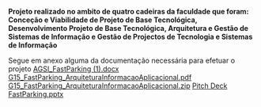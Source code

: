 **Projeto realizado no ambito de quatro cadeiras da faculdade que foram: Conceção e Viabilidade de Projeto de Base Tecnológica, Desenvolvimento Projeto de Base Tecnológica, Arquitetura e Gestão de Sistemas de Informação e Gestão de Projectos de Tecnologia e Sistemas de Informação**

Segue em anexo alguma da documentação necessária para efetuar o projeto
[AGSI_FastParking (1).docx](https://github.com/user-attachments/files/16700606/AGSI_FastParking.1.docx)
[G15_FastParking_ArquiteturaInformacaoAplicacional.pdf](https://github.com/user-attachments/files/16700602/G15_FastParking_ArquiteturaInformacaoAplicacional.pdf)
[G15_FastParking_ArquiteturaInformacaoAplicacional.zip](https://github.com/user-attachments/files/16700609/G15_FastParking_ArquiteturaInformacaoAplicacional.zip)
[Pitch Deck FastParking.pptx](https://github.com/user-attachments/files/16700610/Pitch.Deck.FastParking.pptx)

